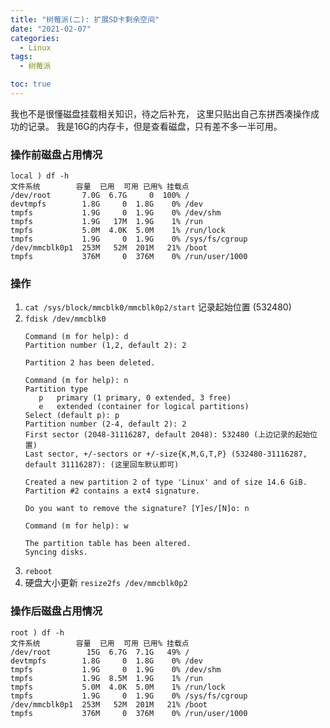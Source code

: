 ```yaml
---
title: "树莓派(二): 扩展SD卡剩余空间"
date: "2021-02-07"
categories:
  - Linux
tags:
  - 树莓派

toc: true
---
```


<!--more-->

我也不是很懂磁盘挂载相关知识，待之后补充， 这里只贴出自己东拼西凑操作成功的记录。
我是16G的内存卡，但是查看磁盘，只有差不多一半可用。

### 操作前磁盘占用情况
```shell
local ) df -h
文件系统        容量  已用  可用 已用% 挂载点
/dev/root       7.0G  6.7G     0  100% /
devtmpfs        1.8G     0  1.8G    0% /dev
tmpfs           1.9G     0  1.9G    0% /dev/shm
tmpfs           1.9G   17M  1.9G    1% /run
tmpfs           5.0M  4.0K  5.0M    1% /run/lock
tmpfs           1.9G     0  1.9G    0% /sys/fs/cgroup
/dev/mmcblk0p1  253M   52M  201M   21% /boot
tmpfs           376M     0  376M    0% /run/user/1000
```
### 操作
1. ``cat /sys/block/mmcblk0/mmcblk0p2/start`` 记录起始位置 (532480)
2. ``fdisk /dev/mmcblk0``
	```shell
	Command (m for help): d
	Partition number (1,2, default 2): 2

	Partition 2 has been deleted.

	Command (m for help): n
	Partition type
	   p   primary (1 primary, 0 extended, 3 free)
	   e   extended (container for logical partitions)
	Select (default p): p
	Partition number (2-4, default 2): 2
	First sector (2048-31116287, default 2048): 532480 (上边记录的起始位置)
	Last sector, +/-sectors or +/-size{K,M,G,T,P} (532480-31116287, default 31116287): (这里回车默认即可)

	Created a new partition 2 of type 'Linux' and of size 14.6 GiB.
	Partition #2 contains a ext4 signature.

	Do you want to remove the signature? [Y]es/[N]o: n

	Command (m for help): w

	The partition table has been altered.
	Syncing disks.
	```
3. ``reboot``
4. 硬盘大小更新 ``resize2fs /dev/mmcblk0p2``

### 操作后磁盘占用情况
```shell
root ) df -h
文件系统        容量  已用  可用 已用% 挂载点
/dev/root        15G  6.7G  7.1G   49% /
devtmpfs        1.8G     0  1.8G    0% /dev
tmpfs           1.9G     0  1.9G    0% /dev/shm
tmpfs           1.9G  8.5M  1.9G    1% /run
tmpfs           5.0M  4.0K  5.0M    1% /run/lock
tmpfs           1.9G     0  1.9G    0% /sys/fs/cgroup
/dev/mmcblk0p1  253M   52M  201M   21% /boot
tmpfs           376M     0  376M    0% /run/user/1000
```
